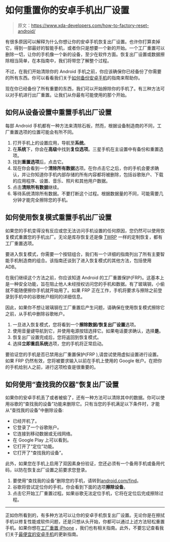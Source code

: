 # 如何重置你的安卓手机出厂设置

> 原文：<https://www.xda-developers.com/how-to-factory-reset-android/>

有很多原因可以解释为什么你想让你的安卓手机恢复出厂设置。也许你打算卖掉它，得到一部最好的智能手机，或者你只是想要一个新的开始。一个工厂重置可以删除一切，让你的手机像一个新的设备，至少在软件方面。恢复出厂设置或数据擦除相当简单，在本指南中，我们将带您了解整个过程。

不过，在我们开始清除你的 Android 手机之前，你应该确保你已经备份了你需要的所有东西。你可以看看我们关于[如何备份安卓手机](https://www.xda-developers.com/how-to-backup-android/)的指南来帮助你。

现在你已经备份了所有重要的东西，我们可以开始擦除你的手机了。有三种方法可以对手机进行出厂重置。让我们从你最有可能使用的那个开始。

## 如何从设备设置中重置手机出厂设置

每部 Android 手机都有一种方法来清除石板，然而，根据设备制造商的不同，工厂重置选项的位置可能会有所不同。

1.  打开手机上的设置应用，导航至**系统**。
2.  在**系统**下，你会在**高级**中找到**复位选项**。三星手机在主设置中有备份和重置选项。
3.  找到**重置选项**后，点击它。
4.  现在你会看到一个**清除所有数据**选项。在你点击它之后，你的手机会要求确认，并让你知道你手机内部存储的所有内容都将被删除，包括谷歌账户、下载的应用程序、设置、音乐、照片和其他用户数据。
5.  点击**清除所有数据**继续。
6.  等待系统清除所有数据。不要打断这个过程。根据数据量的不同，可能需要几分钟才能完全擦除您的手机。

## 如何使用恢复模式重置手机出厂设置

如果您的手机变得没有反应或您无法访问手机设置的任何原因，您仍然可以使用恢复模式重置您的手机出厂。无论是库存恢复还是像 [TWRP](https://www.xda-developers.com/how-to-install-twrp/) 一样的定制恢复，都有工厂重置选项。

要进入恢复模式，你需要一个按钮组合，我们有一个详细的指南列出了所有主要智能手机制造商的组合。该指南还谈到了进入恢复模式的其他方法，包括使用 ADB。

在我们继续这个方法之前，你应该知道 Android 的工厂重置保护(FRP)。这基本上是一种安全功能，旨在阻止他人未经授权访问您的手机和数据。有了玻璃钢，小偷就不能随便擦你手机就开始用了。如果 FRP 正在工作，手机将要求与擦除之前登录到手机中的谷歌帐户相同的详细信息。

因此，如果你不想让玻璃钢在工厂重置后产生问题，请确保在使用恢复模式擦除它之前，从手机中删除谷歌帐户。

1.  一旦进入恢复模式，您将看到一个**擦除数据/恢复出厂设置**选项。
2.  使用音量键导航到它，并使用电源按钮选择它。如果电话要求确认，选择**是**。
3.  恢复出厂设置完成后，您将返回到恢复模式。
4.  选择**立即重启系统**选项，您的手机将正常启动。

要验证您的手机是否已禁用出厂重置保护(FRP ),请尝试使用虚拟设置进行设置。如果 FRP 仍然有效，您将被要求输入以前在手机上使用的 Google 帐户。在把你的手机给别人之前，进行这项检查是很重要的。

## 如何使用“查找我的仪器”恢复出厂设置

如果你的安卓手机丢了或者被偷了，还有一种方法可以清除其中的数据。你可以使用谷歌的“查找我的设备”功能来删除它。只有当您的手机满足以下条件时，才能从“查找我的设备”中删除设备:

*   已经开机了。
*   它登录了一个谷歌账户。
*   它连接到移动数据或无线网络。
*   在 Google Play 上可以看到。
*   它打开了“定位”功能。
*   它打开了“查找我的设备”。

此外，如果您在手机上启用了双因素身份验证，您还必须有一个备用手机或备用代码，以防在恢复出厂设置之前要求您登录。

1.  要使用“查找我的设备”删除您的手机，请转到[android.com/find](https://android.com/find)。
2.  谷歌将尝试定位你的手机，你会看到下面的选项**擦除设备**。
3.  点击它开始工厂重置过程。如果谷歌无法定位手机，它将在定位后完成擦除过程。

* * *

正如你所看到的，有多种方法可以让你的安卓手机恢复出厂设置。无论你是在擦拭手机以修复性能或软件问题，还是只想从头开始，你都可以通过上述方法轻松重置手机。如果你想在[工厂重置 iPhone](https://www.xda-developers.com/how-to-factory-reset-iphone-ipad/) ，我们也有相关指南。此外，不要忘记查看我们关于[最便宜的安卓手机](https://www.xda-developers.com/best-cheap-android-phones/)的更新指南。